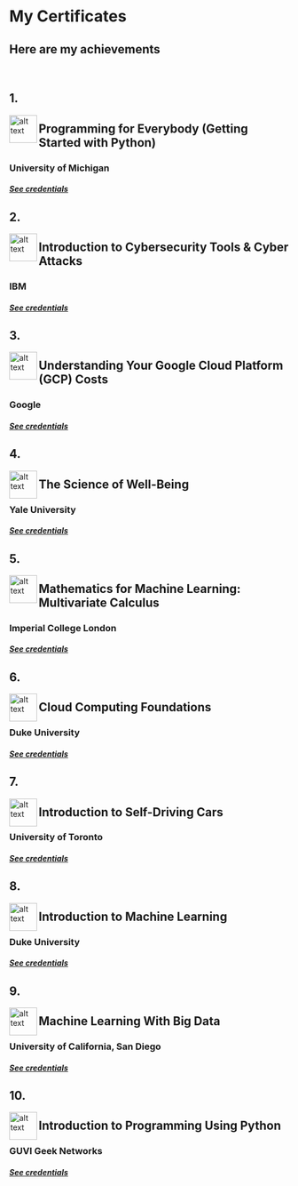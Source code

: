 # My Certificates
## Here are my achievements
<br />

## 1.

<img align="left" src="https://media-exp1.licdn.com/dms/image/C4E0BAQFGfERBPGurCg/company-logo_200_200/0/1519856309184?e=1629331200&v=beta&t=J9lCVdrsT6YwUt0vaDsfkKPAdxv3hGE1O0TpUydQDgQ" alt="alt text" width="50" eight="50">

## Programming for Everybody (Getting Started with Python)
### University of Michigan
##### [See credentials](https://www.coursera.org/account/accomplishments/certificate/DT8KRQXP9Z6S)

## 2.

<img align="left" src="https://media-exp1.licdn.com/dms/image/C4D0BAQFgRYqaa_6VCA/company-logo_200_200/0/1614621724734?e=1629331200&v=beta&t=zQbI_ScBR39GAUO-l2OnzwcRmo5LbQihJgU0UZmBJPc" alt="alt text" width="50" eight="50">

## Introduction to Cybersecurity Tools & Cyber Attacks
### IBM
##### [See credentials](https://coursera.org/share/34b3e249db651a7a73d3d1eebb940a1e)

## 3.

<img align="left" src="https://media-exp1.licdn.com/dms/image/C4D0BAQHiNSL4Or29cg/company-logo_100_100/0/1519856215226?e=1629331200&v=beta&t=Xuz_3b8cN2hCV3ooqnF9gQ1fQFTkwHE2IPLNZuhhQ9I" alt="alt text" width="50" eight="50">

## Understanding Your Google Cloud Platform (GCP) Costs
### Google
##### [See credentials](https://www.coursera.org/account/accomplishments/certificate/TM5PYMFBRLD3)

## 4.

<img align="left" src="https://media-exp1.licdn.com/dms/image/C560BAQGGJUjGgSYcWQ/company-logo_200_200/0/1519910658221?e=1629331200&v=beta&t=kBb39WbpYysnG8WGU4vso1FXx9p-1ZzhWSFFtMtTIpY" alt="alt text" width="50" eight="50">

## The Science of Well-Being
### Yale University
##### [See credentials](https://www.coursera.org/account/accomplishments/certificate/T2WQSR4Q6GF6)

## 5.

<img align="left" src="https://media-exp1.licdn.com/dms/image/C560BAQHcMklYOit6WQ/company-logo_200_200/0/1593643061614?e=1629331200&v=beta&t=Ktdn9wvAFtCUjfB7W7TjhDx-A8OXJLsnD8mLeX1RaEY" alt="alt text" width="50" eight="50">

## Mathematics for Machine Learning: Multivariate Calculus
### Imperial College London
##### [See credentials](https://www.coursera.org/account/accomplishments/certificate/9YENY56AE5XR)

## 6.

<img align="left" src="https://media-exp1.licdn.com/dms/image/C4E0BAQGXW0yOhYBbCg/company-logo_200_200/0/1547069414882?e=1629331200&v=beta&t=8H0ai2EqrqL-nrkr9-t2l7HzR55-eGbfH2_E0uLyT2U" alt="alt text" width="50" eight="50">

## Cloud Computing Foundations
### Duke University
##### [See credentials](https://www.coursera.org/account/accomplishments/certificate/588VM9QUP62M)

## 7.

<img align="left" src="https://media-exp1.licdn.com/dms/image/C560BAQE2yEMrkNmDVw/company-logo_200_200/0/1519856141304?e=1629331200&v=beta&t=aS7_D535H1aiQy7W3_S2E16-Vj5IddKpfWBlTL5VgAw" alt="alt text" width="50" eight="50">

##  Introduction to Self-Driving Cars
### University of Toronto
##### [See credentials](https://www.coursera.org/account/accomplishments/certificate/645ATPBL8N9T)

## 8.

<img align="left" src="https://media-exp1.licdn.com/dms/image/C4E0BAQGXW0yOhYBbCg/company-logo_200_200/0/1547069414882?e=1629331200&v=beta&t=8H0ai2EqrqL-nrkr9-t2l7HzR55-eGbfH2_E0uLyT2U" alt="alt text" width="50" eight="50">

##  Introduction to Machine Learning 
### Duke University
##### [See credentials](https://www.coursera.org/account/accomplishments/certificate/U2GRY4NZGZNR)

## 9.

<img align="left" src="https://media-exp1.licdn.com/dms/image/C560BAQHQYa-3EY_aaQ/company-logo_200_200/0/1565645519512?e=1629331200&v=beta&t=WeJRNQ2yG7OWXeJfSTSPamS5gQjTB1vLuQDiIjXbSNU" alt="alt text" width="50" eight="50">

##  Machine Learning With Big Data
### University of California, San Diego
##### [See credentials](https://www.coursera.org/account/accomplishments/certificate/MGPDTXNC6ENY)

## 10.

<img align="left" src="https://media-exp1.licdn.com/dms/image/C510BAQEihl-VtlKwcQ/company-logo_200_200/0/1557311008683?e=1629331200&v=beta&t=dAG_ruJxIdp7D2_XvUIjg1HfZux2eo-ZIjnOK7-iQkk" alt="alt text" width="50" eight="50">

##  Introduction to Programming Using Python
### GUVI Geek Networks
##### [See credentials](https://www.guvi.in/verify-certificate?id=9Fz207fJ64m7201n1M)


